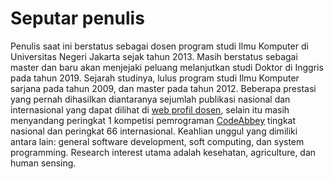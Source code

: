 # Seputar penulis

Penulis saat ini berstatus sebagai dosen program studi Ilmu Komputer di Universitas Negeri Jakarta sejak tahun 2013. Masih berstatus sebagai master dan baru akan menjejaki peluang melanjutkan studi Doktor di Inggris pada tahun 2019. Sejarah studinya, lulus program studi Ilmu Komputer sarjana pada tahun 2009, dan master pada tahun 2012. Beberapa prestasi yang pernah dihasilkan diantaranya sejumlah publikasi nasional dan internasional yang dapat dilihat di [web profil dosen](http://sidos.unj.ac.id/view/0323128503), selain itu masih menyandang peringkat 1 kompetisi pemrograman [CodeAbbey](http://www.codeabbey.com) tingkat nasional dan peringkat 66 internasional. Keahlian unggul yang dimiliki antara lain: general software development, soft computing, dan system programming. Research interest utama adalah kesehatan, agriculture, dan human sensing. 



 
